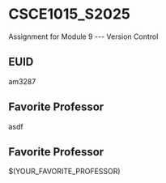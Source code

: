 # CSCE1015_S2025

Assignment for Module 9 --- Version Control

## EUID
am3287
## Favorite Professor
asdf
## Favorite Professor
$(YOUR_FAVORITE_PROFESSOR)
